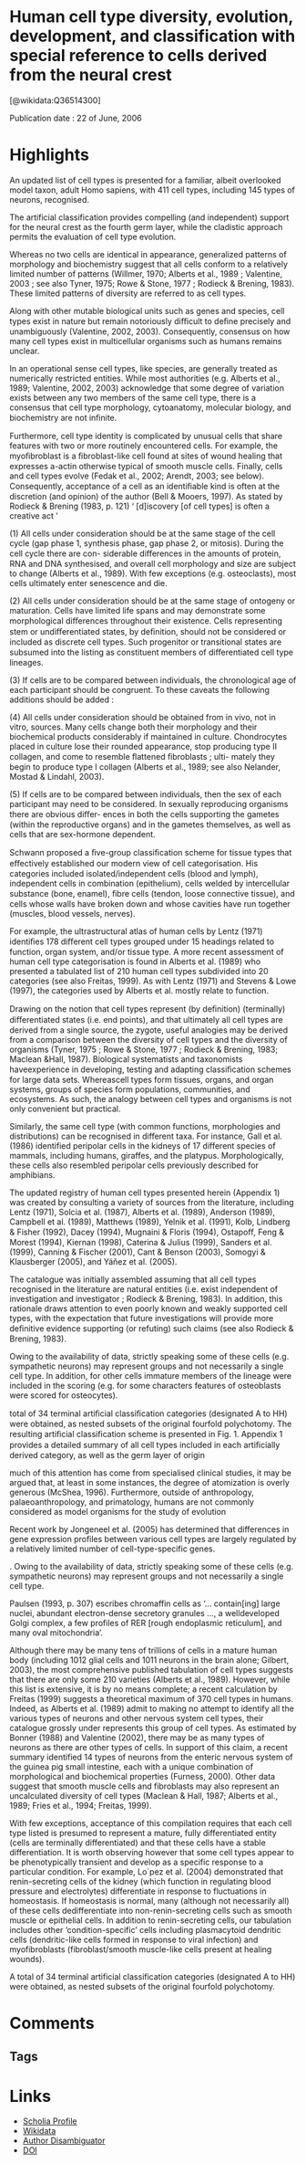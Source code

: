 
Human cell type diversity, evolution, development, and classification with special reference to cells derived from the neural crest
===================================================================================================================================
  
  [@wikidata:Q36514300]  
  
Publication date : 22 of June, 2006  

# Highlights

An updated list of cell types is presented for a familiar, albeit overlooked model taxon, adult Homo sapiens, with 411 cell types, including 145 types of neurons, recognised.


The artificial classification provides compelling (and independent) support for the neural crest as the fourth germ layer, while the cladistic approach permits the evaluation of cell type evolution. 


Whereas no two cells are identical in appearance, generalized patterns of morphology and biochemistry suggest that all cells conform to a relatively limited number of patterns (Willmer, 1970; Alberts et al., 1989 ; Valentine, 2003 ; see also Tyner, 1975; Rowe & Stone, 1977 ; Rodieck & Brening, 1983). These limited patterns of diversity are referred to as cell types.

<!-- Interesting for   - 2.4 The concept of "cell type"  -->

Along with other mutable biological units such as genes and species, cell types exist in nature but remain notoriously diﬃcult to deﬁne precisely and unambiguously (Valentine,
2002, 2003). Consequently, consensus on how many cell types exist in multicellular organisms such as humans remains unclear.


In an operational sense cell types, like species, are generally treated as numerically restricted entities. While most authorities (e.g. Alberts et al., 1989; Valentine, 2002, 2003)
acknowledge that some degree of variation exists between any two members of the same cell type, there is a consensus that cell type morphology, cytoanatomy, molecular biology,
and biochemistry are not inﬁnite. 

Furthermore, cell type identity is complicated by unusual cells that share features with two or more routinely encountered cells. For example, the  myoﬁbroblast is a ﬁbroblast-like cell found at sites of wound healing that expresses a-actin otherwise typical of smooth muscle cells. Finally, cells and cell types evolve (Fedak et al., 2002; Arendt, 2003; see below). Consequently, acceptance of a cell as an identiﬁable kind is often at the discretion (and opinion) of the author (Bell & Mooers, 1997). As stated by Rodieck & Brening (1983, p. 121) ‘ [d]iscovery [of cell types] is often a creative act ’

(1) All cells under consideration should be at the same stage of the cell cycle (gap phase 1, synthesis phase, gap phase 2, or mitosis). During the cell cycle there are con-
siderable diﬀerences in the amounts of protein, RNA and DNA synthesised, and overall cell morphology and size are subject to change (Alberts et al., 1989). With few exceptions
(e.g. osteoclasts), most cells ultimately enter senescence and die.

(2) All cells under consideration should be at the same stage of ontogeny or maturation. Cells have limited life spans and may demonstrate some morphological diﬀerences throughout their existence. Cells representing stem or undiﬀerentiated states, by deﬁnition, should not be considered or included as discrete cell types. Such progenitor or transitional states are subsumed into the listing as constituent members of diﬀerentiated cell type lineages.

(3) If cells are to be compared between individuals, the chronological age of each participant should be congruent.
To these caveats the following additions should be added :

(4) All cells under consideration should be obtained from in vivo, not in vitro, sources. Many cells change both their morphology and their biochemical products considerably
if maintained in culture. Chondrocytes placed in culture lose their rounded appearance, stop producing type II collagen, and come to resemble ﬂattened ﬁbroblasts ; ulti-
mately they begin to produce type I collagen (Alberts et al., 1989; see also Nelander, Mostad & Lindahl, 2003).

(5) If cells are to be compared between individuals, then the sex of each participant may need to be considered. In sexually reproducing organisms there are obvious diﬀer-
ences in both the cells supporting the gametes (within the reproductive organs) and in the gametes themselves, as well as cells that are sex-hormone dependent.


Schwann proposed a ﬁve-group classiﬁcation scheme for tissue types that eﬀectively established our modern view of cell categorisation. His categories
included isolated/independent cells (blood and lymph), independent cells in combination (epithelium), cells welded by intercellular substance (bone, enamel), ﬁbre cells (tendon,
loose connective tissue), and cells whose walls have broken down and whose cavities have run together (muscles, blood vessels, nerves).

For example, the ultrastructural atlas of human cells by Lentz (1971) identiﬁes 178 diﬀerent cell types grouped under 15 headings
related to function, organ system, and/or tissue type. A more recent assessment of human cell type categorisation is found in Alberts et al. (1989) who presented a tabulated
list of 210 human cell types subdivided into 20 categories (see also Freitas, 1999). As with Lentz (1971) and Stevens & Lowe (1997), the categories used by Alberts et al. mostly
relate to function.

<!-- Nice! Must read these; stuff for the last year of PhD / Thesis writing -->



Drawing on the notion that cell types represent (by deﬁnition) (terminally) diﬀerentiated states (i.e. end points), and that ultimately all cell types are derived from a single source, the zygote, useful analogies may be derived from a comparison between the diversity of cell types and the diversity of organisms (Tyner, 1975 ; Rowe & Stone, 1977 ; Rodieck & Brening, 1983; Maclean &Hall, 1987). Biological systematists and taxonomists haveexperience in developing, testing and adapting classiﬁcation schemes for large data sets. Whereascell types form tissues,
organs, and organ systems, groups of species form populations, communities, and ecosystems. As such, the analogy between cell types and organisms is not only convenient but practical.

Similarly, the same cell type (with common functions, morphologies and distributions) can be recognised in different taxa. For instance, Gall et al.
(1986) identified peripolar cells in the kidneys of 17 different species of mammals, including humans, giraffes, and the platypus. Morphologically, these cells also resembled peripolar cells previously described for amphibians.

The updated registry of human cell types presented herein (Appendix 1) was created by consulting a variety of sources from the literature, including Lentz (1971), Solcia et al.
(1987), Alberts et al. (1989), Anderson (1989), Campbell et al. (1989), Matthews (1989), Yelnik et al. (1991), Kolb, Lindberg & Fisher (1992), Dacey (1994), Mugnaini & Floris (1994),
Ostapoﬀ, Feng & Morest (1994), Kiernan (1998), Caterina & Julius (1999), Sanders et al. (1999), Canning & Fischer (2001), Cant & Benson (2003), Somogyi & Klausberger
(2005), and Yáňez et al. (2005). 

The catalogue was initially assembled assuming that all cell types recognised in the literature are natural entities (i.e. exist independent of investigation and investigator ; Rodieck & Brening, 1983). In addition, this rationale draws attention to even poorly known and weakly supported cell types, with the expectation that future investigations will provide more deﬁnitive evidence supporting (or refuting) such claims (see also Rodieck & Brening, 1983).


Owing to the availability of data, strictly speaking some of these cells (e.g. sympathetic neurons) may represent groups and not necessarily a single cell type. In addition, for other cells
immature members of the lineage were included in the scoring (e.g. for some characters features of osteoblasts were scored for osteocytes).

total of 34 terminal artiﬁcial classiﬁcation categories (designated A to HH) were obtained, as nested subsets of the original fourfold polychotomy. The resulting artiﬁcial
classiﬁcation scheme is presented in Fig. 1. Appendix 1 provides a detailed summary of all cell types included in each artiﬁcially derived category, as well as the germ layer
of origin

 much of
this attention has come from specialised clinical studies, it
may be argued that, at least in some instances, the degree
of atomization is overly generous (McShea, 1996). Furthermore, outside of anthropology, palaeoanthropology, and
primatology, humans are not commonly considered as
model organisms for the study of evolution

Recent work by Jongeneel et al. (2005) has determined that differences in gene expression profiles between various cell types are largely regulated by a relatively limited number of cell-type-specific genes.

. Owing to
the availability of data, strictly speaking some of these cells
(e.g. sympathetic neurons) may represent groups and not
necessarily a single cell type. 

Paulsen (1993, p. 307) escribes chromaffin cells as ‘… contain[ing] large nuclei,
abundant electron-dense secretory granules …, a welldeveloped Golgi complex, a few profiles of RER [rough
endoplasmic reticulum], and many oval mitochondria’.


Although there may be many tens of trillions of cells in a mature human body (including 1012 glial cells and 1011 neurons in the brain alone; Gilbert, 2003), the most comprehensive published tabulation of cell types suggests that there are only some 210 varieties (Alberts et al., 1989).
However, while this list is extensive, it is by no means complete; a recent calculation by Freitas (1999) suggests a theoretical maximum of 370 cell types in humans. Indeed,
as Alberts et al. (1989) admit to making no attempt to identify all the various types of neurons and other nervous system cell types, their catalogue grossly under
represents this group of cell types. As estimated by Bonner (1988) and Valentine (2002), there may be as many types of neurons as there are other types of cells. In support
of this claim, a recent summary identified 14 types of neurons from the enteric nervous system of the guinea pig small intestine, each with a unique combination of
morphological and biochemical properties (Furness, 2000). Other data suggest that smooth muscle cells and fibroblasts may also represent an uncalculated diversity of cell types
(Maclean & Hall, 1987; Alberts et al., 1989; Fries et al., 1994; Freitas, 1999).


With few exceptions, acceptance of this compilation requires that each cell type listed is presumed to represent a mature, fully differentiated entity (cells are terminally differentiated) and that these cells have a stable differentiation. It is worth observing however that some cell types appear to be phenotypically transient and develop as a specific response to a particular condition. For example, Lo´pez et al. (2004) demonstrated that renin-secreting cells of the kidney (which function in regulating blood pressure and electrolytes) differentiate
in response to fluctuations in homeostasis. If homeostasis is normal, many (although not necessarily all) of these cells dedifferentiate into non-renin-secreting cells such as smooth
muscle or epithelial cells. In addition to renin-secreting cells, our tabulation includes other ‘condition-specific’ cells including plasmacytoid dendritic cells (dendritic-like cells
formed in response to viral infection) and myofibroblasts (fibroblast/smooth muscle-like cells present at healing wounds).

A total of 34 terminal artificial classification categories (designated A to HH) were obtained, as nested subsets of the original fourfold polychotomy.


# Comments

## Tags

# Links
  
 * [Scholia Profile](https://scholia.toolforge.org/work/Q36514300)  
 * [Wikidata](https://www.wikidata.org/wiki/Q36514300)  
 * [Author Disambiguator](https://author-disambiguator.toolforge.org/work_item_oauth.php?id=Q36514300&batch_id=&match=1&author_list_id=&doit=Get+author+links+for+work)  
 * [DOI](https://doi.org/10.1017/S1464793106007068)  
